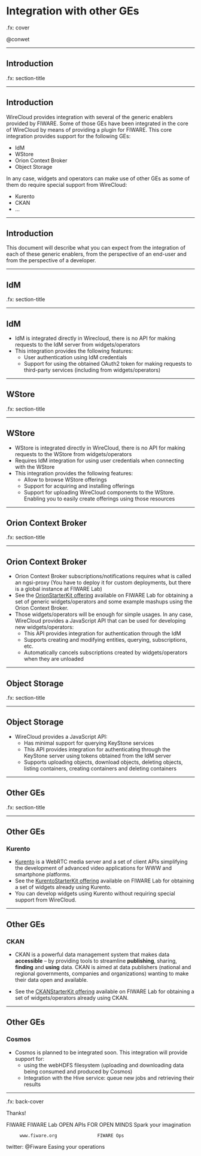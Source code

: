 # Integration with other GEs

.fx: cover

@conwet

---

## Introduction

.fx: section-title

---
<!-- SLIDE 3 -->
## Introduction

WireCloud provides integration with several of the generic enablers provided
by FIWARE. Some of those GEs have been integrated in the core of WireCloud by
means of providing a plugin for FIWARE. This core integration provides support
for the following GEs:

* IdM
* WStore
* Orion Context Broker
* Object Storage

In any case, widgets and operators can make use of other GEs as some of them
do require special support from WireCloud:

* Kurento
* CKAN
* ...

---

## Introduction

This document will describe what you can expect from the integration of each of
these generic enablers, from the perspective of an end-user and from the
perspective of a developer.

---

## IdM

.fx: section-title

---
<!-- SLIDE 5 -->
## IdM

* IdM is integrated directly in Wirecloud, there is no API for making requests to
  the IdM server from widgets/operators
* This integration provides the following features:
	- User authentication using IdM credentials
	- Support for using the obtained OAuth2 token for making requests to
      third-party services (including from widgets/operators)

---

## WStore

.fx: section-title

---
<!-- SLIDE 7 -->
## WStore

* WStore is integrated directly in WireCloud, there is no API for making requests to the WStore from widgets/operators
* Requires IdM integration for using user credentials when connecting with the WStore
* This integration provides the following features:
	- Allow to browse WStore offerings
	- Support for acquiring and installing offerings
	- Support for uploading WireCloud components to the WStore. Enabling you to easily create offerings using those resources

---

## Orion Context Broker

.fx: section-title

---
<!-- SLIDE 9 -->
## Orion Context Broker

* Orion Context Broker subscriptions/notifications requires what is called
  an ngsi-proxy (You have to deploy it for custom deployments, but there is a
  global instance at FIWARE Lab)
* See the [OrionStarterKit
  offering](https://store.lab.fiware.org/#/offering/437)
  available on FIWARE Lab for obtaining a set of generic widgets/operators and
  some example mashups using the Orion Context Broker.
* Those widgets/operators will be enough for simple usages. In any case,
  WireCloud provides a JavaScript API that can be used for developing new
  widgets/operators:
	- This API provides integration for authentication through the IdM
	- Supports creating and modifying entities, querying, subscriptions, etc.
    - Automatically cancels subscriptions created by widgets/operators when they
      are unloaded

---

## Object Storage

.fx: section-title

---
<!-- SLIDE 11 -->
## Object Storage

* WireCloud provides a JavaScript API:
	- Has minimal support for querying KeyStone services
	- This API provides integration for authenticating through the KeyStone server using tokens obtained from the IdM server
	- Supports uploading objects, download objects, deleting objects, listing containers, creating containers and deleting containers

---

## Other GEs

.fx: section-title

---
<!-- SLIDE 13 -->
## Other GEs
### Kurento

* [Kurento](http://catalogue.fiware.org/enablers/stream-oriented-kurento) is a
  WebRTC media server and a set of client APIs simplifying the development of
  advanced video applications for WWW and smartphone platforms.
* See the [KurentoStarterKit
  offering](https://store.lab.fiware.org/#/offering/366)
  available on FIWARE Lab for obtaining a set of widgets already using Kurento.
* You can develop widgets using Kurento without requiring special support from
  WireCloud.

---

## Other GEs
### CKAN

* CKAN is a powerful data management system that makes data **accessible** – by
  providing tools to streamline **publishing**, sharing, **finding** and
  **using** data. CKAN is aimed at data publishers (national and regional
  governments, companies and organizations) wanting to make their data open and
  available.

* See the [CKANStarterKit
  offering](https://store.lab.fiware.org/#/offering/404)
  available on FIWARE Lab for obtaining a set of widgets/operators already using
  CKAN.

---

<!-- SLIDE 14 -->
## Other GEs
### Cosmos

* Cosmos is planned to be integrated soon. This integration will provide support
  for:
	- using the webHDFS filesystem (uploading and downloading data being
      consumed and produced by Cosmos)
	- Integration with the Hive service: queue new jobs and retrieving their
      results

---

.fx: back-cover

Thanks!

FIWARE                                FIWARE Lab
OPEN APIs FOR OPEN MINDS              Spark your imagination

         www.fiware.org               FIWARE Ops
twitter: @Fiware                      Easing your operations

